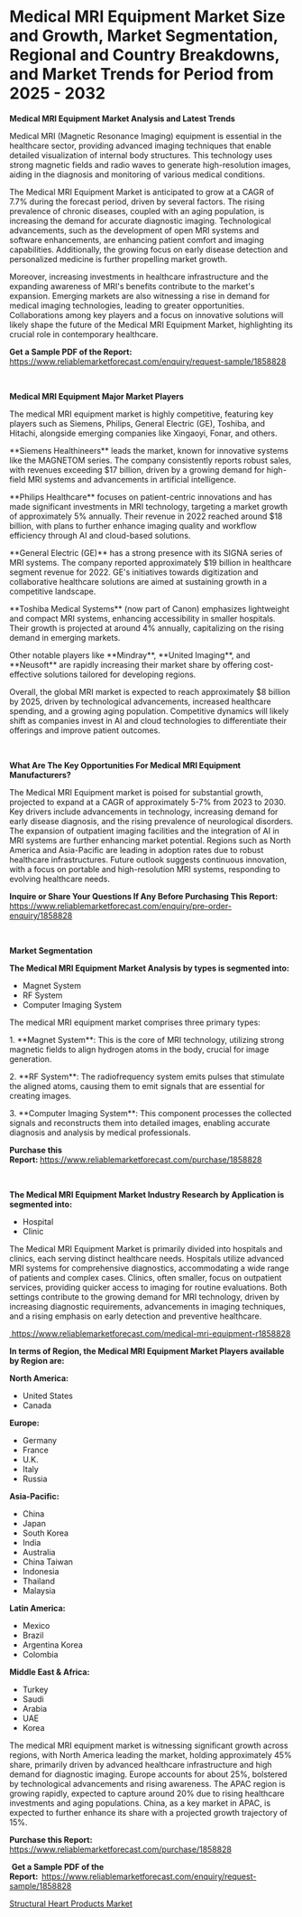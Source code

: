 <p><h1>Medical MRI Equipment Market Size and Growth, Market Segmentation, Regional and Country Breakdowns, and Market Trends for Period from 2025 -  2032</h1></p><p><strong>Medical MRI Equipment Market Analysis and Latest Trends</strong></p>
<p><p>Medical MRI (Magnetic Resonance Imaging) equipment is essential in the healthcare sector, providing advanced imaging techniques that enable detailed visualization of internal body structures. This technology uses strong magnetic fields and radio waves to generate high-resolution images, aiding in the diagnosis and monitoring of various medical conditions.</p><p>The Medical MRI Equipment Market is anticipated to grow at a CAGR of 7.7% during the forecast period, driven by several factors. The rising prevalence of chronic diseases, coupled with an aging population, is increasing the demand for accurate diagnostic imaging. Technological advancements, such as the development of open MRI systems and software enhancements, are enhancing patient comfort and imaging capabilities. Additionally, the growing focus on early disease detection and personalized medicine is further propelling market growth.</p><p>Moreover, increasing investments in healthcare infrastructure and the expanding awareness of MRI's benefits contribute to the market's expansion. Emerging markets are also witnessing a rise in demand for medical imaging technologies, leading to greater opportunities. Collaborations among key players and a focus on innovative solutions will likely shape the future of the Medical MRI Equipment Market, highlighting its crucial role in contemporary healthcare.</p></p>
<p><strong>Get a Sample PDF of the Report:&nbsp;</strong> <a href="https://www.reliablemarketforecast.com/enquiry/request-sample/1858828?utm_campaign=3180&utm_medium=2&utm_source=Github&utm_content=ia&utm_term=05032025&utm_id=medical-mri-equipment">https://www.reliablemarketforecast.com/enquiry/request-sample/1858828</a></p>
<p>&nbsp;</p>
<p><strong>Medical MRI Equipment Major Market Players</strong></p>
<p><p>The medical MRI equipment market is highly competitive, featuring key players such as Siemens, Philips, General Electric (GE), Toshiba, and Hitachi, alongside emerging companies like Xingaoyi, Fonar, and others. </p><p>**Siemens Healthineers** leads the market, known for innovative systems like the MAGNETOM series. The company consistently reports robust sales, with revenues exceeding $17 billion, driven by a growing demand for high-field MRI systems and advancements in artificial intelligence.</p><p>**Philips Healthcare** focuses on patient-centric innovations and has made significant investments in MRI technology, targeting a market growth of approximately 5% annually. Their revenue in 2022 reached around $18 billion, with plans to further enhance imaging quality and workflow efficiency through AI and cloud-based solutions.</p><p>**General Electric (GE)** has a strong presence with its SIGNA series of MRI systems. The company reported approximately $19 billion in healthcare segment revenue for 2022. GE's initiatives towards digitization and collaborative healthcare solutions are aimed at sustaining growth in a competitive landscape.</p><p>**Toshiba Medical Systems** (now part of Canon) emphasizes lightweight and compact MRI systems, enhancing accessibility in smaller hospitals. Their growth is projected at around 4% annually, capitalizing on the rising demand in emerging markets.</p><p>Other notable players like **Mindray**, **United Imaging**, and **Neusoft** are rapidly increasing their market share by offering cost-effective solutions tailored for developing regions.</p><p>Overall, the global MRI market is expected to reach approximately $8 billion by 2025, driven by technological advancements, increased healthcare spending, and a growing aging population. Competitive dynamics will likely shift as companies invest in AI and cloud technologies to differentiate their offerings and improve patient outcomes.</p></p>
<p>&nbsp;</p>
<p><strong>What Are The Key Opportunities For Medical MRI Equipment Manufacturers?</strong></p>
<p><p>The Medical MRI Equipment market is poised for substantial growth, projected to expand at a CAGR of approximately 5-7% from 2023 to 2030. Key drivers include advancements in technology, increasing demand for early disease diagnosis, and the rising prevalence of neurological disorders. The expansion of outpatient imaging facilities and the integration of AI in MRI systems are further enhancing market potential. Regions such as North America and Asia-Pacific are leading in adoption rates due to robust healthcare infrastructures. Future outlook suggests continuous innovation, with a focus on portable and high-resolution MRI systems, responding to evolving healthcare needs.</p></p>
<p><strong>Inquire or Share Your Questions If Any Before Purchasing This Report:</strong> <a href="https://www.reliablemarketforecast.com/enquiry/pre-order-enquiry/1858828?utm_campaign=3180&utm_medium=2&utm_source=Github&utm_content=ia&utm_term=05032025&utm_id=medical-mri-equipment">https://www.reliablemarketforecast.com/enquiry/pre-order-enquiry/1858828</a></p>
<p>&nbsp;</p>
<p><strong>Market Segmentation</strong></p>
<p><strong>The Medical MRI Equipment Market Analysis by types is segmented into:</strong></p>
<p><ul><li>Magnet System</li><li>RF System</li><li>Computer Imaging System</li></ul></p>
<p><p>The medical MRI equipment market comprises three primary types: </p><p>1. **Magnet System**: This is the core of MRI technology, utilizing strong magnetic fields to align hydrogen atoms in the body, crucial for image generation. </p><p>2. **RF System**: The radiofrequency system emits pulses that stimulate the aligned atoms, causing them to emit signals that are essential for creating images.</p><p>3. **Computer Imaging System**: This component processes the collected signals and reconstructs them into detailed images, enabling accurate diagnosis and analysis by medical professionals.</p></p>
<p><strong>Purchase this Report:&nbsp;</strong><a href="https://www.reliablemarketforecast.com/purchase/1858828?utm_campaign=3180&utm_medium=2&utm_source=Github&utm_content=ia&utm_term=05032025&utm_id=medical-mri-equipment">https://www.reliablemarketforecast.com/purchase/1858828</a></p>
<p>&nbsp;</p>
<p><strong>The Medical MRI Equipment Market Industry Research by Application is segmented into:</strong></p>
<p><ul><li>Hospital</li><li>Clinic</li></ul></p>
<p><p>The Medical MRI Equipment Market is primarily divided into hospitals and clinics, each serving distinct healthcare needs. Hospitals utilize advanced MRI systems for comprehensive diagnostics, accommodating a wide range of patients and complex cases. Clinics, often smaller, focus on outpatient services, providing quicker access to imaging for routine evaluations. Both settings contribute to the growing demand for MRI technology, driven by increasing diagnostic requirements, advancements in imaging techniques, and a rising emphasis on early detection and preventive healthcare.</p></p>
<p><a href="https://www.reliablemarketforecast.com/medical-mri-equipment-r1858828?utm_campaign=3180&utm_medium=2&utm_source=Github&utm_content=ia&utm_term=05032025&utm_id=medical-mri-equipment">&nbsp;https://www.reliablemarketforecast.com/medical-mri-equipment-r1858828</a></p>
<p><strong>In terms of Region, the Medical MRI Equipment Market Players available by Region are:</strong></p>
<p>
    <p> <strong> North America: </strong>
        <ul>
            <li>United States</li>
            <li>Canada</li>
        </ul>
        </p> 
    <p> <strong> Europe: </strong>
        <ul>
            <li>Germany</li>
            <li>France</li>
            <li>U.K.</li>
            <li>Italy</li>
            <li>Russia</li>
        </ul>
        </p> 
    <p> <strong> Asia-Pacific: </strong>
        <ul>
            <li>China</li>
            <li>Japan</li>
            <li>South Korea</li>
            <li>India</li>
            <li>Australia</li>
            <li>China Taiwan</li>
            <li>Indonesia</li>
            <li>Thailand</li>
            <li>Malaysia</li>
        </ul>
        </p> 
    <p> <strong> Latin America: </strong>
        <ul>
            <li>Mexico</li>
            <li>Brazil</li>
            <li>Argentina Korea</li>
            <li>Colombia</li>
        </ul>
        </p> 
    <p> <strong> Middle East & Africa: </strong>
        <ul>
            <li>Turkey</li>
            <li>Saudi</li>
            <li>Arabia</li>
            <li>UAE</li>
            <li>Korea</li>
        </ul>
    </p>
    </p>
<p><p>The medical MRI equipment market is witnessing significant growth across regions, with North America leading the market, holding approximately 45% share, primarily driven by advanced healthcare infrastructure and high demand for diagnostic imaging. Europe accounts for about 25%, bolstered by technological advancements and rising awareness. The APAC region is growing rapidly, expected to capture around 20% due to rising healthcare investments and aging populations. China, as a key market in APAC, is expected to further enhance its share with a projected growth trajectory of 15%.</p></p>
<p><strong>Purchase this Report: </strong><a href="https://www.reliablemarketforecast.com/purchase/1858828?utm_campaign=3180&utm_medium=2&utm_source=Github&utm_content=ia&utm_term=05032025&utm_id=medical-mri-equipment">https://www.reliablemarketforecast.com/purchase/1858828</a></p>
<p>&nbsp;<strong>Get a Sample PDF of the Report:&nbsp;&nbsp;</strong><a href="https://www.reliablemarketforecast.com/enquiry/request-sample/1858828?utm_campaign=3180&utm_medium=2&utm_source=Github&utm_content=ia&utm_term=05032025&utm_id=medical-mri-equipment">https://www.reliablemarketforecast.com/enquiry/request-sample/1858828</a></p>
<p><strong></strong></p>
<p><p><a href="https://github.com/akermigarib/Market-Research-Report-List-1/blob/main/structural-heart-products-market.md?utm_campaign=3180&utm_medium=2&utm_source=Github&utm_content=ia&utm_term=05032025&utm_id=medical-mri-equipment">Structural Heart Products Market</a></p></p>